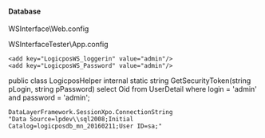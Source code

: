 ﻿#### Database

WSInterface\Web.config

  <connectionStrings>
    <add name="WSInterface" connectionString="XpoProvider=MSSqlServer;Data Source=lpdev\sql2008;Initial Catalog=logicposdb_mn_20160211;User ID=sa;Password=admin#"/>
  </connectionStrings>

WSInterfaceTester\App.config

	<add key="LogicposWS_loggerin" value="admin"/>
	<add key="LogicposWS_Password" value="admin"/>

public class LogicposHelper
	internal static string GetSecurityToken(string pLogin, string pPassword)
	select Oid from UserDetail where login = 'admin' and password = 'admin';
	
	DataLayerFramework.SessionXpo.ConnectionString
	"Data Source=lpdev\\sql2008;Initial Catalog=logicposdb_mn_20160211;User ID=sa;"

